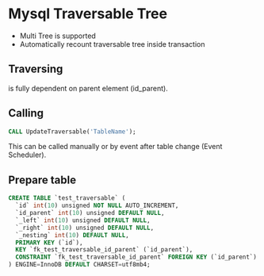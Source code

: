 # Mysql Traversable Tree #
- Multi Tree is supported
- Automatically recount traversable tree inside transaction

## Traversing ##
is fully dependent on parent element (id_parent). 

## Calling ##
```sql
CALL UpdateTraversable('TableName');
```

This can be called manually or by event after table change (Event Scheduler).

## Prepare table ##
```sql
CREATE TABLE `test_traversable` (
  `id` int(10) unsigned NOT NULL AUTO_INCREMENT,
  `id_parent` int(10) unsigned DEFAULT NULL,
  `_left` int(10) unsigned DEFAULT NULL,
  `_right` int(10) unsigned DEFAULT NULL,
  `_nesting` int(10) DEFAULT NULL,
  PRIMARY KEY (`id`),
  KEY `fk_test_traversable_id_parent` (`id_parent`),
  CONSTRAINT `fk_test_traversable_id_parent` FOREIGN KEY (`id_parent`) REFERENCES `test_traversable` (`id`) ON DELETE NO ACTION ON UPDATE NO ACTION,
) ENGINE=InnoDB DEFAULT CHARSET=utf8mb4;
```
